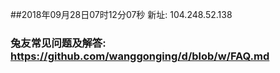 ##2018年09月28日07时12分07秒 新址: 104.248.52.138
### 兔友常见问题及解答: https://github.com/wanggonging/d/blob/w/FAQ.md
